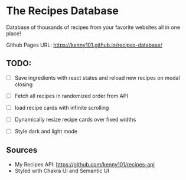 # The Recipes Database
Database of thousands of recipes from your favorite websites all in one place!

Github Pages URL: https://kenny101.github.io/recipes-database/ 


## TODO:
- [ ] Save ingredients with react states and reload new recipes on modal closing
- [ ] Fetch all recipes in randomized order from API
- [ ] load recipe cards with infinite scrolling
- [ ] Dynamically resize recipe cards over fixed widths
- [ ] Style dark and light mode


## Sources
- My Recipes API: https://github.com/kenny101/recipes-api
- Styled with Chakra UI and Semantic UI


